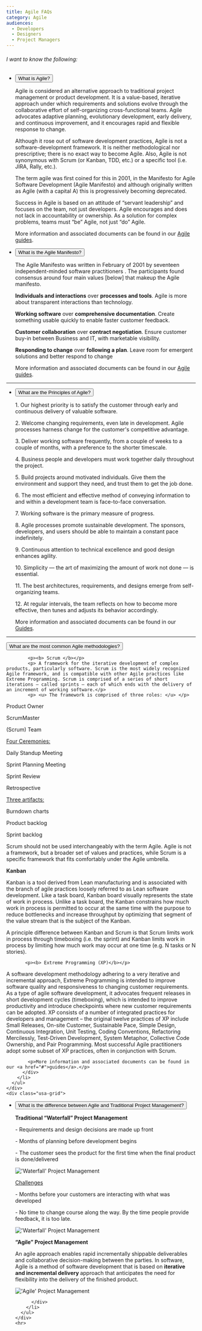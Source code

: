 ```yaml
---
title: Agile FAQs
category: Agile
audiences:
  - Developers
  - Designers
  - Project Managers
---
```


<div class="usa-grid">
  <div class="usa-width-one-whole">
    <h6>I want to know the following:</h6>
    <div class="usa-accordion">
      <ul class="usa-unstyled-list">
        <li>
          <button class="usa-button-unstyled" aria-expanded="false" aria-controls="question-1">
            What is Agile?
          </button>
          <div id="question-1" class="usa-accordion-content">
            <p>Agile is considered an alternative approach to traditional project management or product development. It is a value-based, iterative approach under which requirements and solutions evolve through the collaborative effort of self-organizing cross-functional teams. Agile advocates adaptive planning, evolutionary development, early delivery, and continuous improvement, and it encourages rapid and flexible response to change. </p> 

<p> Although it rose out of software development practices, Agile is not a software-development framework. It is neither methodological nor prescriptive; there is no exact way to become Agile. Also, Agile is not synonymous with Scrum (or Kanban, TDD, etc.) or a specific tool (i.e. JIRA, Rally, etc.).</p>

<p>The term agile was first coined for this in 2001, in the Manifesto for Agile Software Development (Agile Manifesto) and although originally written as Agile (with a capital A) this is progressively becoming deprecated.</p>

<p> Success in Agile is based on an attitude of “servant leadership” and focuses on the team, not just developers. Agile encourages and does not lack in accountability or ownership. As a solution for complex problems, teams must “be” Agile, not just “do” Agile.</p>
            <p>More information and associated documents can be found in our <a href="#"> Agile guides</a>.</p>
          </div>
        </li>
        <li>
    <button class="usa-button-unstyled" aria-controls="question-2">
          What is the Agile Manifesto?
          </button>
          <div id="question-2" class="usa-accordion-content">
            <p>The Agile Manifesto was written in February of 2001 by seventeen independent-minded software practitioners . The participants found consensus around four main values [below] that makeup the Agile manifesto.</p> 
<p><b>Individuals and interactions</b> over <b>processes and tools</b>. Agile is more about transparent interactions than technology.</p>

<p><b>Working software</b> over <b>comprehensive documentation</b>. Create something usable quickly to enable faster customer feedback.</p> 

<p><b>Customer collaboration</b> over <b>contract negotiation</b>. Ensure customer buy-in between Business and IT, with marketable visibility.</p>

<p><b>Responding to change</b> over <b>following a plan</b>. Leave room for emergent solutions and better respond to change</p>
            <p>More information and associated documents can be found in our <a href="#">Agile guides</a>.</p>
          </div>
        </li>
      </ul>
    </div>
    <hr>
  </div>
</div>
<div class="usa-grid">
  <div class="usa-width-one-whole">
    <div class="usa-accordion">
      <ul class="usa-unstyled-list">
        <li>
          <button class="usa-button-unstyled" aria-expanded="false" aria-controls="question-1">
            What are the Principles of Agile?
          </button>
          <div id="question-1" class="usa-accordion-content">
            <p> 1. Our highest priority is to satisfy the customer through early and continuous delivery of valuable software.</p>
            <p> 2. Welcome changing requirements, even late in development. Agile processes harness change for the customer's competitive advantage.</p>
            <p> 3. Deliver working software frequently, from a couple of weeks to a couple of months, with a preference to the shorter timescale.</p>
            <p> 4. Business people and developers must work together daily throughout the project.</p>
            <p> 5. Build projects around motivated individuals. Give them the environment and support they need, and trust them to get the job done.</p>
            <p> 6. The most efficient and effective method of conveying information to and within a development team is face-to-face conversation.</p>
            <p> 7. Working software is the primary measure of progress. </p>
            <p> 8. Agile processes promote sustainable development. The sponsors, developers, and users should be able to maintain a constant pace indefinitely.</p>
            <p> 9. Continuous attention to technical excellence and good design enhances agility.</p>
            <p> 10. Simplicity — the art of maximizing the amount of work not done — is essential.</p>
            <p> 11. The best architectures, requirements, and designs emerge from self-organizing teams.</p>
            <p> 12. At regular intervals, the team reflects on how to become more effective, then tunes and adjusts its behavior accordingly.</p>
            <p>More information and associated documents can be found in our <a href="#">Guides</a>.</p>
       </div>
        </li>
      </ul>
    </div>
    <hr>
  </div>
</div>
 
   <button class="usa-button-unstyled" aria-controls="question-2">
            What are the most common Agile methodologies?
          </button>
          <div id="question-2" class="usa-accordion-content">
          
            <p><b> Scrum </b></p>
            <p> A framework for the iterative development of complex products, particularly software. Scrum is the most widely recognized Agile framework, and is compatible with other Agile practices like Extreme Programming. Scrum is comprised of a series of short iterations – called sprints – each of which ends with the delivery of an increment of working software.</p>
            <p> <u> The framework is comprised of three roles: </u> </p> 
<p>Product Owner </p> 
<p>ScrumMaster </p>
<p>(Scrum) Team</p>
<p><u>Four Ceremonies:</u></p> 
<p>Daily Standup Meeting </p> 
<p> Sprint Planning Meeting </p> 
<p> Sprint Review </p>
<p> Retrospective</p>
<p><u>Three artifacts: </u> </p>
<p> Burndown charts </p> 
<p> Product backlog </p> 
<p> Sprint backlog </p>

<p> Scrum should not be used interchangeably with the term Agile. Agile is not a framework, but a broader set of values and practices, while Scrum is a specific framework that fits comfortably under the Agile umbrella. </p>
            <p><b> Kanban </b></p>
<p> Kanban is a tool derived from Lean manufacturing and is associated with the branch of agile practices loosely referred to as Lean software development. Like a task board, Kanban board visually represents the state of work in process. Unlike a task board, the Kanban constrains how much work in process is permitted to occur at the same time with the purpose to reduce bottlenecks and increase throughput by optimizing that segment of the value stream that is the subject of the Kanban. </p>

<p> A principle difference between Kanban and Scrum is that Scrum limits work in process through timeboxing (i.e. the sprint) and Kanban limits work in process by limiting how much work may occur at one time (e.g. N tasks or N stories).</p>
      
           <p><b> Extreme Programming (XP)</b></p>
<p> A software development methodology adhering to a very iterative and incremental approach, Extreme Programming is intended to improve software quality and responsiveness to changing customer requirements. As a type of agile software development, it advocates frequent releases in short development cycles (timeboxing), which is intended to improve productivity and introduce checkpoints where new customer requirements can be adopted. XP consists of a number of integrated practices for developers and management – the original twelve practices of XP include Small Releases, On-site Customer, Sustainable Pace, Simple Design, Continuous Integration, Unit Testing, Coding Conventions, Refactoring Mercilessly, Test-Driven Development, System Metaphor, Collective Code Ownership, and Pair Programming. Most successful Agile practitioners adopt some subset of XP practices, often in conjunction with Scrum.

            <p>More information and associated documents can be found in our <a href="#">guides</a>.</p>
          </div>
        </li>
      </ul>
    </div>
    <div class="usa-grid">
  <div class="usa-width-one-whole">
    <div class="usa-accordion">
      <ul class="usa-unstyled-list">
        <li>
          <button class="usa-button-unstyled" aria-expanded="false" aria-controls="question-1">
            What is the difference between Agile and Traditional Project Management?
          </button>
          <div id="question-1" class="usa-accordion-content">
          <p> <b> Traditional “Waterfall” Project Management </b> </p>
         <p> - Requirements and design decisions are made up front </p>
         <p> - Months of planning before development begins </p>
         <p> - The customer sees the product for the first time when the final product is done/delivered </p>

<img src="{{ site.baseurl }}/img/guides/EK_Waterfall.png"
  alt="'Waterfall' Project Management"
  class="guide-image">

<p><u> Challenges </u></p> 
<p> - Months before your customers are interacting with what was developed </p>
<p> - No time to change course along the way.  By the time people provide feedback, it is too late.</p>

<img src="{{ site.baseurl }}/img/guides/EK_Waterfall_Gnatt.png"
  alt="'Waterfall' Project Management"
  class="guide-image">
  
<p> <b> “Agile” Project Management </b> </p>
<p> An agile approach enables rapid incrementally shippable deliverables and collaborative decision-making between the parties. In software, Agile is a method of software development that is based on <b> iterative and incremental delivery </b> approach that anticipates the need for flexibility into the delivery of the finished product.</p>

<img src="{{ site.baseurl }}/img/guides/EK_Agile.png"
  alt="'Agile' Project Management"
  class="guide-image">
  
          </div>
        </li>
      </ul>
    </div>
    <hr>
  </div>
</div>
